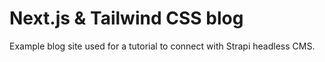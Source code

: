 # Next.js & Tailwind CSS blog

Example blog site used for a tutorial to connect with Strapi headless CMS. 